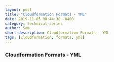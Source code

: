 ```yaml
---
layout: post
title: "Cloudformation Formats - YML"
date: 2019-11-05 08:44:38 -0400
category: technical-series
author: Sam
short-description: Cloudformation Formats - YML
tags: [cloudformation, formats, yml]
---
```


### Cloudformation Formats - YML
